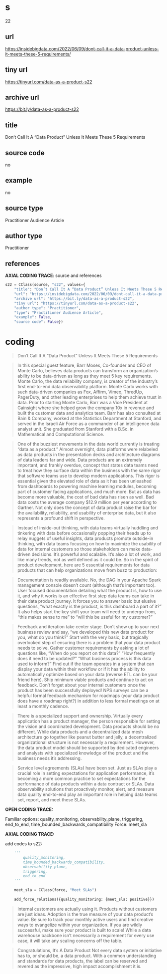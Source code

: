 # s 
22
## url
https://insidebigdata.com/2022/06/09/dont-call-it-a-data-product-unless-it-meets-these-5-requirements/
## tiny url
https://tinyurl.com/data-as-a-product-s22
## archive url
https://bit.ly/data-as-a-product-s22
## title
Don’t Call It A “Data Product” Unless It Meets These 5 Requirements
## source code
no
## example
no
## source type 
Practitioner Audience Article
## author type
Practitioner
## references

**AXIAL CODING TRACE**: source and references
``` python
s22 = CClass(source, "s22", values={
    "title": "Don’t Call It A “Data Product” Unless It Meets These 5 Requirements",
    "url": "https://insidebigdata.com/2022/06/09/dont-call-it-a-data-product-unless-it-meets-these-5-requirements/",
    "archive url": "https://bit.ly/data-as-a-product-s22",
    "tiny url": "https://tinyurl.com/data-as-a-product-s22",
    "author type": "Practitioner",
    "type": "Practitioner Audience Article",
    "example": False,
    "source code": False})
``` 

# coding

> Don’t Call It A “Data Product” Unless It Meets These 5 Requirements

> In this special guest feature, Barr Moses, Co-founder and CEO of Monte Carlo, believes data products can transform an organization’s ability to be data-driven as long as they meet 5 key requirements. Monte Carlo, the data reliability company, is creator of the industry’s first end-to-end data observability platform. Monte Carlo works with such data-driven companies as Fox, Affirm, Vimeo, ThredUp, PagerDuty, and other leading enterprises to help them achieve trust in data. Prior to starting Monte Carlo, Barr was a Vice President at Gainsight where she helped grow the company 10x in revenue and built the customer data and analytics team. Barr has also consulted at Bain & Company, worked at the Statistics Department at Stanford, and served in the Israeli Air Force as a commander of an intelligence data analyst unit. She graduated from Stanford with a B.Sc. in Mathematical and Computational Science.

> One of the buzziest movements in the data world currently is treating “data as a product.” Almost overnight, data platforms were relabeled as data products in the presentation decks and architecture diagrams of data leaders far and wide.
Data products are an extremely important, and frankly overdue, concept that states data teams need to treat how they surface data within the business with the same rigor that software teams use to develop modern applications. 
This rigor is essential given the elevated role of data as it has been unleashed from dashboards to powering machine learning modules, becoming part of customer facing applications, and much more. But as data has become more valuable, the cost of bad data has risen as well. Bad data costs the average company $12.9 million per year according to Gartner. 
Not only does the concept of data product raise the bar for the availability, reliability, and usability of enterprise data, but it also represents a profound shift in perspective. 

> Instead of inside-out thinking, with data teams virtually huddling and tinkering with data before occasionally popping their heads up to relay nuggets of useful insights, data products promote outside-in thinking, with data teams focusing on how to maximize the usability of data for internal customers so those stakeholders can make data-driven decisions. 
It’s powerful and scalable. It’s also a lot of work, and like many trends, not as well defined as it could be.
So in the spirit of product development, here are 5 essential requirements for data products that can help organizations move from buzz to production:

> Documentation is readily available. No, the DAG in your Apache Spark management console doesn’t count (although that’s important too). User focused documentation detailing what the product is, how to use it, and why it works is an effective first step data teams can take in their data product journey. It forces you to answer basic but elusive questions, “what exactly is the product, is this dashboard a part of it?” It also helps start the key shift your team will need to undergo from, “this makes sense to me” to “will this be useful for my customer?” 

> Feedback and iteration take center stage. Don’t show up to your next business review and say, “we developed this new data product for you, what do you think?” Start with the very basic, but tragically overlooked step of ensuring there is a problem that your data product needs to solve. Gather customer requirements by asking a lot of questions like, “When do you report on this data?” “How frequently does it need to be updated?” “What business process is this data used to inform?” Find out if the team operates in a system that can display your data within their workflow or if it has the ability to automatically optimize based on your data (reverse ETL can be your friend here). Ship minimum viable products and continue to act on feedback. Don’t forget about your internal customers once the product has been successfully deployed! NPS surveys can be a helpful formal feedback mechanism for roadmaps (your data product does have a roadmap right?) in addition to less formal meetings on at least a monthly cadence. 

> There is a specialized support and ownership. Virtually every application has a product manager, the person responsible for setting the vision and coordinated development. Data products should be no different. While data products and a decentralized data mesh architecture go together like peanut butter and jelly, a decentralized organizational structure is not necessarily a requirement. However, the data product model should be supported by dedicated engineers and analysts with specialized knowledge of the product and the business needs it’s addressing.

> Service level agreements (SLAs) have been set. Just as SLAs play a crucial role in setting expectations for application performance, it’s becoming a more common practice to set expectations for the performance of data products within a data contract or SLAs. Data observability solutions that proactively monitor, alert, and measure data quality end-to-end play an important role in helping data teams set, report, and meet these SLAs.

**OPEN CODING TRACE:**

Familiar options: quality_monitoring, observability_plane, triggering, end_to_end, time_bounded_backwards_compatibility
Force: meet_sla

**AXIAL CODING TRACE:**

add codes to s22: 
``` python 
    '''
        quality_monitoring,
        time_bounded_backwards_compatibility,
        observability_plane,
        triggering,
        end_to_end
    '''
    
    meet_sla = CClass(force, "Meet SLAs")
    
    add_force_relations({quality_monitoring: {meet_sla: positive}})
```

> Internal customers are actually using it. Products without customers are just ideas. Adoption is the true measure of your data product’s value. Be sure to track your monthly active users and find creative ways to evangelize within your organization. If you are wildly successful, make sure your product is built to scale! While a data warehouse backbone isn’t necessarily a requirement for every use case, it will take any scaling concerns off the table.

> Congratulations, It’s A Data Product
Not every data system or initiative has to, or should be, a data product. 
With a common understanding and standards for data products, the label can be reserved and revered as the impressive, high impact accomplishment it is.




















